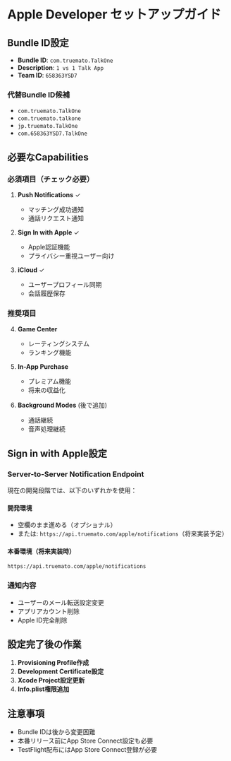 # Apple Developer セットアップガイド

## Bundle ID設定
- **Bundle ID**: `com.truemato.TalkOne`
- **Description**: `1 vs 1 Talk App`
- **Team ID**: `658363YSD7`

### 代替Bundle ID候補
- `com.truemato.TalkOne`
- `com.truemato.talkone`
- `jp.truemato.TalkOne`
- `com.658363YSD7.TalkOne`

## 必要なCapabilities

### 必須項目（チェック必要）
1. **Push Notifications** ✓
   - マッチング成功通知
   - 通話リクエスト通知

2. **Sign In with Apple** ✓  
   - Apple認証機能
   - プライバシー重視ユーザー向け

3. **iCloud** ✓
   - ユーザープロフィール同期
   - 会話履歴保存

### 推奨項目
4. **Game Center**
   - レーティングシステム
   - ランキング機能

5. **In-App Purchase**
   - プレミアム機能
   - 将来の収益化

6. **Background Modes** (後で追加)
   - 通話継続
   - 音声処理継続

## Sign in with Apple設定

### Server-to-Server Notification Endpoint
現在の開発段階では、以下のいずれかを使用：

#### 開発環境
- 空欄のまま進める（オプショナル）
- または: `https://api.truemato.com/apple/notifications`（将来実装予定）

#### 本番環境（将来実装時）
```
https://api.truemato.com/apple/notifications
```

### 通知内容
- ユーザーのメール転送設定変更
- アプリアカウント削除
- Apple ID完全削除

## 設定完了後の作業

1. **Provisioning Profile作成**
2. **Development Certificate設定**
3. **Xcode Project設定更新**
4. **Info.plist権限追加**

## 注意事項
- Bundle IDは後から変更困難
- 本番リリース前にApp Store Connect設定も必要
- TestFlight配布にはApp Store Connect登録が必要